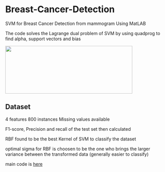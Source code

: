 # Breast-Cancer-Detection
SVM for Breast Cancer Detection from mammogram Using MatLAB

The code solves the Lagrange dual problem of SVM by using quadprog to find alpha, support vectors and bias


<a href="url"><img src="https://user-images.githubusercontent.com/59888707/160241528-a3529967-f0af-425f-9d79-6501a3a4fc41.png" align="Center" height="150" width="400" ></a>


## Dataset
4 features 
800 instances 
Missing values available


F1-score, Precision and recall of the test set then calculated 

RBF found to be the best Kernel of SVM to classify the dataset

optimal sigma for RBF is choosen to be the one who brings the larger variance between the transformed data (generally easier to classify)

main code is [here](https://github.com/MazinOnsa/Breast-Cancer-Detection/blob/main/main.m)
